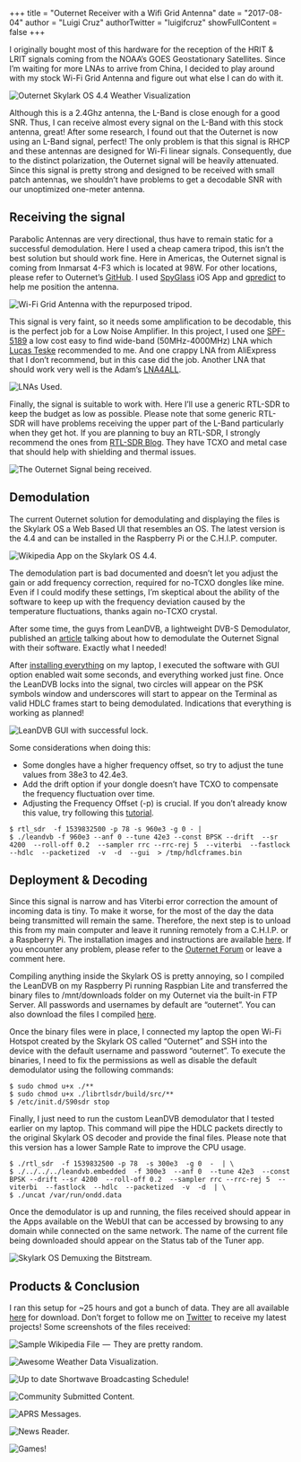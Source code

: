 +++
title = "Outernet Receiver with a Wifi Grid Antenna"
date = "2017-08-04"
author = "Luigi Cruz"
authorTwitter = "luigifcruz"
showFullContent = false
+++

I originally bought most of this hardware for the reception of the HRIT & LRIT signals coming from the NOAA’s GOES Geostationary Satellites. Since I’m waiting for more LNAs to arrive from China, I decided to play around with my stock Wi-Fi Grid Antenna and figure out what else I can do with it.

![Outernet Skylark OS 4.4 Weather Visualization](images/weather-outernet.png)

Although this is a 2.4Ghz antenna, the L-Band is close enough for a good SNR. Thus, I can receive almost every signal on the L-Band with this stock antenna, great! After some research, I found out that the Outernet is now using an L-Band signal, perfect! The only problem is that this signal is RHCP and these antennas are designed for Wi-Fi linear signals. Consequently, due to the distinct polarization, the Outernet signal will be heavily attenuated. Since this signal is pretty strong and designed to be received with small patch antennas, we shouldn’t have problems to get a decodable SNR with our unoptimized one-meter antenna.

## Receiving the signal
Parabolic Antennas are very directional, thus have to remain static for a successful demodulation. Here I used a cheap camera tripod, this isn’t the best solution but should work fine. Here in Americas, the Outernet signal is coming from Inmarsat 4-F3 which is located at 98W. For other locations, please refer to Outernet’s [GitHub](https://github.com/Outernet-Project/Information/wiki/Satellites,-Frequencies,-and-Coverage-Area). I used [SpyGlass](https://itunes.apple.com/us/app/spyglass/id332639548?mt=8) iOS App and [gpredict](http://gpredict.oz9aec.net/) to help me position the antenna.

![Wi-Fi Grid Antenna with the repurposed tripod.](images/wifi-grid-antenna.jpeg)

This signal is very faint, so it needs some amplification to be decodable, this is the perfect job for a Low Noise Amplifier. In this project, I used one [SPF-5189](http://www.ebay.com/itm/LNA-50-to-4000MHz-SPF5189-NF-0-6dB-LNA-RF-amplifier-FM-HF-VHF-UHF-Ham-Radio-/152224877094?hash=item23714f4a26:g:SEoAAOSwGtRXxrXk) a low cost easy to find wide-band (50MHz-4000MHz) LNA which [Lucas Teske](https://twitter.com/lucasteske) recommended to me. And one crappy LNA from AliExpress that I don’t recommend, but in this case did the job. Another LNA that should work very well is the Adam’s [LNA4ALL](http://lna4all.blogspot.com.br/).

![LNAs Used.](images/outernet-setup-lna.jpeg)

Finally, the signal is suitable to work with. Here I’ll use a generic RTL-SDR to keep the budget as low as possible. Please note that some generic RTL-SDR will have problems receiving the upper part of the L-Band particularly when they get hot. If you are planning to buy an RTL-SDR, I strongly recommend the ones from [RTL-SDR Blog](http://www.rtl-sdr.com/buy-rtl-sdr-dvb-t-dongles/). They have TCXO and metal case that should help with shielding and thermal issues.

![The Outernet Signal being received.](images/outernet-americas-signal-fft.png)

## Demodulation
The current Outernet solution for demodulating and displaying the files is the Skylark OS a Web Based UI that resembles an OS. The latest version is the 4.4 and can be installed in the Raspberry Pi or the C.H.I.P. computer.

![Wikipedia App on the Skylark OS 4.4.](images/outernet-sample-wikipedia-file.png)

The demodulation part is bad documented and doesn’t let you adjust the gain or add frequency correction, required for no-TCXO dongles like mine. Even if I could modify these settings, I’m skeptical about the ability of the software to keep up with the frequency deviation caused by the temperature fluctuations, thanks again no-TCXO crystal.

After some time, the guys from LeanDVB, a lightweight DVB-S Demodulator, published an [article](http://www.pabr.org/radio/leandvb-satmodem/leandvb-satmodem.en.html) talking about how to demodulate the Outernet Signal with their software. Exactly what I needed!

After [installing everything](https://github.com/pabr/leansdr) on my laptop, I executed the software with GUI option enabled wait some seconds, and everything worked just fine. Once the LeanDVB locks into the signal, two circles will appear on the PSK symbols window and underscores will start to appear on the Terminal as valid HDLC frames start to being demodulated. Indications that everything is working as planned!

![LeanDVB GUI with successful lock.](images/outernet-signal-constellation.png)

Some considerations when doing this:
- Some dongles have a higher frequency offset, so try to adjust the tune values from 38e3 to 42.4e3.
- Add the drift option if your dongle doesn’t have TCXO to compensate the frequency fluctuation over time.
- Adjusting the Frequency Offset (-p) is crucial. If you don’t already know this value, try following this [tutorial](http://davidnelson.me/?p=371).

```shell
$ rtl_sdr  -f 1539832500 -p 78 -s 960e3 -g 0 - |
$ ./leandvb -f 960e3 --anf 0 --tune 42e3 --const BPSK --drift  --sr 4200  --roll-off 0.2  --sampler rrc --rrc-rej 5  --viterbi  --fastlock  --hdlc  --packetized  -v  -d  --gui  > /tmp/hdlcframes.bin
```

## Deployment & Decoding
Since this signal is narrow and has Viterbi error correction the amount of incoming data is tiny. To make it worse, for the most of the day the data being transmitted will remain the same. Therefore, the next step is to unload this from my main computer and leave it running remotely from a C.H.I.P. or a Raspberry Pi. The installation images and instructions are available [here](https://archive.outernet.is/images/). If you encounter any problem, please refer to the [Outernet Forum](http://forums.outernet.is/) or leave a comment here.

Compiling anything inside the Skylark OS is pretty annoying, so I compiled the LeanDVB on my Raspberry Pi running Raspbian Lite and transferred the binary files to /mnt/downloads folder on my Outernet via the built-in FTP Server. All passwords and usernames by default are “outernet”. You can also download the files I compiled [here](https://www.dropbox.com/s/j3j6j97851biwaf/leansdr.zip?dl=0).

Once the binary files were in place, I connected my laptop the open Wi-Fi Hotspot created by the Skylark OS called “Outernet” and SSH into the device with the default username and password “outernet”. To execute the binaries, I need to fix the permissions as well as disable the default demodulator using the following commands:

```shell
$ sudo chmod u+x ./**
$ sudo chmod u+x ./librtlsdr/build/src/**
$ /etc/init.d/S90sdr stop
```

Finally, I just need to run the custom LeanDVB demodulator that I tested earlier on my laptop. This command will pipe the HDLC packets directly to the original Skylark OS decoder and provide the final files. Please note that this version has a lower Sample Rate to improve the CPU usage.

```
$ ./rtl_sdr  -f 1539832500 -p 78  -s 300e3  -g 0  -  | \
$ ./../../../leandvb.embedded  -f 300e3  --anf 0  --tune 42e3  --const BPSK --drift --sr 4200  --roll-off 0.2  --sampler rrc --rrc-rej 5  --viterbi  --fastlock  --hdlc  --packetized  -v  -d  | \
$ ./uncat /var/run/ondd.data
```

Once the demodulator is up and running, the files received should appear in the Apps available on the WebUI that can be accessed by browsing to any domain while connected on the same network. The name of the current file being downloaded should appear on the Status tab of the Tuner app.

![Skylark OS Demuxing the Bitstream.](images/outernet-skylark-demuxing.png)

## Products & Conclusion
I ran this setup for ~25 hours and got a bunch of data. They are all available [here](https://www.dropbox.com/s/dw0cl0uix1bb1dn/Outernet%20Files.zip?dl=0) for download. Don’t forget to follow me on [Twitter](https://twitter.com/luigifcruz) to receive my latest projects! Some screenshots of the files received:

![Sample Wikipedia File  —  They are pretty random.](images/outernet-wikipedia-sample-2.png)

![Awesome Weather Data Visualization.](images/outernet-weather-skylark.png)

![Up to date Shortwave Broadcasting Schedule!](images/outernet-shortwave-radio-skylark.png)

![Community Submitted Content.](images/outernet-comunity-content.png)

![APRS Messages.](images/outernet-aprs-messages.png)

![News Reader.](images/outernet-news-feed-skylark.png)

![Games!](images/outernet-games-skylark.png)
